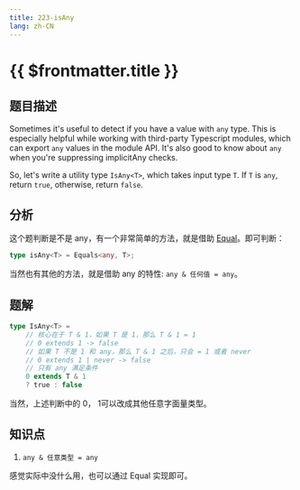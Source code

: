 ```yaml
---
title: 223-isAny
lang: zh-CN
---
```


# {{ $frontmatter.title }}

## 题目描述

Sometimes it's useful to detect if you have a value with `any` type. This is especially helpful while working with third-party Typescript modules, which can export `any` values in the module API. It's also good to know about `any` when you're suppressing implicitAny checks.

So, let's write a utility type `IsAny<T>`, which takes input type `T`. If `T` is `any`, return `true`, otherwise, return `false`.

## 分析

这个题判断是不是 any，有一个非常简单的方法，就是借助 [Equal](/summary/%E5%88%A4%E6%96%AD%E4%B8%A4%E4%B8%AA%E7%B1%BB%E5%9E%8B%E7%9B%B8%E7%AD%89.md)。即可判断：

```ts
type isAny<T> = Equals<any, T>;
```

当然也有其他的方法，就是借助 any 的特性: `any & 任何值 = any`。

## 题解

```ts
type IsAny<T> =
    // 核心在于 T & 1，如果 T 是 1，那么 T & 1 = 1
    // 0 extends 1 -> false
    // 如果 T 不是 1 和 any，那么 T & 1 之后，只会 = 1 或者 never
    // 0 extends 1 | never -> false
    // 只有 any 满足条件
    0 extends T & 1
    ? true : false
```

当然，上述判断中的 0， 1可以改成其他任意字面量类型。

## 知识点

1. `any & 任意类型 = any`

感觉实际中没什么用，也可以通过 Equal 实现即可。



